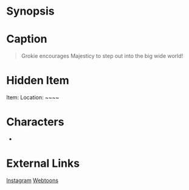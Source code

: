 # Synopsis


# Caption
> Grokie encourages Majesticy to step out into the big wide world!

# Hidden Item
Item: 
Location: ~~~~

# Characters
* 

# External Links
[Instagram]()
[Webtoons](https://www.webtoons.com/en/challenge/twistwood-tales/79-peep/viewer?title_no=344740&episode_no=85)